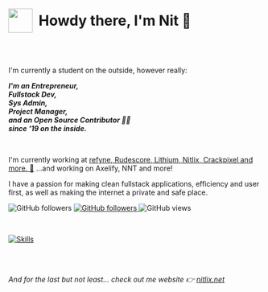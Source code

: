 
<h1>
<div style="display: flex; flex-direction: row; gap:.75rem; align-items: center; padding-bottom: 1rem;">
<img src="https://static.nitlix.pro/github/nitlixWhite.svg" style="width: 3rem" />

<span>
Howdy there, I'm Nit 🤯</span></djv>

</h1>
<br />
<p style="max-width: 40rem;">I'm currently a student on the outside, however really:</p>


<p style="max-width: 40rem">
<i><b>I'm an Entrepreneur, <br />Fullstack Dev, <br />Sys Admin, <br />Project Manager, <br />and an Open Source Contributor 🧡🔥 <br />since '19 on the inside.</b></i>
</p>

<br />
<p style="max-width: 50rem">
I'm currently working at <a href="https://www.nitlix.net" target=_blank>refyne, Rudescore, Lithium, Nitlix, Crackpixel and more. 🥳</a> ...and working on Axelify, NNT and more!
</p>

<p style="max-width: 50rem">
I have a passion for making clean fullstack applications, efficiency and user first, as well as making the internet a private and safe place.
</p>



<p>
    <img alt="GitHub followers" src="https://img.shields.io/github/followers/nitlix">
    <a href="https://www.nitlix.pro">
        <img alt="GitHub followers" src="https://img.shields.io/badge/My-website-green">
    </a>
    <img alt="GitHub views" src="https://komarev.com/ghpvc/?username=nitlix&label=PROFILE+VIEWS&color=blueviolet">
</p>

<br />

  
<p>
    <a href="https://nitlix.pro" target="_blank">
        <img alt="Skills" src="https://skillicons.dev/icons?i=ts,nextjs,react,html,css,py,md,nodejs,git,express,flask,bots,vscode,svg,discord,github,linux,cloudflare,js,postgres,vercel,sass,&perline=11">
    </a>
</p>


<br />
<br />
<p style="max-width: 50rem; font-style: italic;">And for the last but not least... check out me website 👉 <a href="https://www.nitlix.net" target="_blank">nitlix.net</a></p>
<br />
